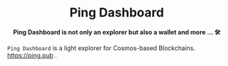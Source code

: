 <div align="center">

<h1>Ping Dashboard</h1>

**Ping Dashboard is not only an explorer but also a wallet and more ... 🛠**

</div>

`Ping Dashboard` is a light explorer for Cosmos-based Blockchains.  https://ping.pub .


